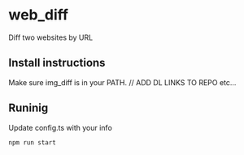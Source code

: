 # web_diff
Diff two websites by URL


## Install instructions
Make sure img_diff is in your PATH.
// ADD DL LINKS TO REPO etc...


## Runinig
Update config.ts with your info

    npm run start

